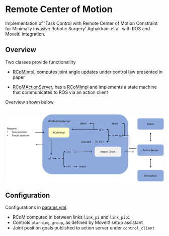 # Remote Center of Motion
Implementation of 'Task Control with Remote Center of Motion Constraint for Minimally Invasive Robotic Surgery' Aghakhani et al. with ROS and Moveit! integration. 

## Overview
Two classes provide functionallity

 - [RCoMImpl](rcom_impl/include/rcom_impl/rcom_impl.h), computes joint angle updates under control law presented in paper

 - [RCoMActionServer](rcom_impl/include/rcom_impl/rcom_action_server.h), has a [RCoMImpl](rcom_impl/include/rcom_impl/rcom_impl.h) and implements a state machine that communicates to ROS via an action client

Overview shown below

<br/>
<img src="img/rcom_overview.png" width="800"/>

## Configuration
Configurations in [params.yml](rcom_impl/config/params.yml).

 - RCoM computed in between links `link_pi` and `link_pip1`
 - Controls `planning_group`, as defined by Moveit! setup assistant
 - Joint position goals published to action server under `control_client`
